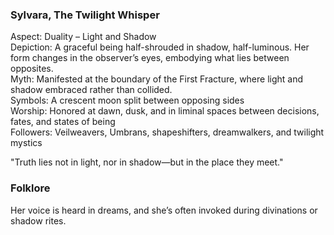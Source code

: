 ### Sylvara, The Twilight Whisper

Aspect: Duality – Light and Shadow  
Depiction: A graceful being half-shrouded in shadow, half-luminous. Her form changes in the observer’s eyes, embodying what lies between opposites.  
Myth: Manifested at the boundary of the First Fracture, where light and shadow embraced rather than collided.  
Symbols: A crescent moon split between opposing sides  
Worship: Honored at dawn, dusk, and in liminal spaces between decisions, fates, and states of being  
Followers: Veilweavers, Umbrans, shapeshifters, dreamwalkers, and twilight mystics

"Truth lies not in light, nor in shadow—but in the place they meet."

### Folklore
Her voice is heard in dreams, and she’s often invoked during divinations or shadow rites.

